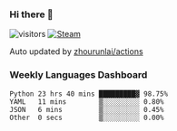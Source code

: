 ### Hi there 👋

![visitors](https://visitor-badge.glitch.me/badge?page_id=zhourunlai)
[![Steam](https://img.shields.io/badge/dynamic/json?label=Steam&query=%24.data.totalSubs&url=https%3A%2F%2Fapi.spencerwoo.com%2Fsubstats%2F%3Fsource%3DsteamGames%26queryKey%3D76561198285156854&suffix=%20Games&logo=steam&labelColor=134375&color=0b1a37&longCache=true)](http://steamcommunity.com/profiles/76561198285156854)

Auto updated by <a href="https://github.com/zhourunlai/zhourunlai/actions" target="_blank">zhourunlai/actions</a>

### Weekly Languages Dashboard

<!--PART:wakatime-->
```text
Python 23 hrs 40 mins █████████▓ 98.75%
YAML   11 mins        ▒░░░░░░░░░ 0.80%
JSON   6 mins         ▒░░░░░░░░░ 0.45%
Other  0 secs         ▒░░░░░░░░░ 0.00%
```
<!--PART:wakatime-->
